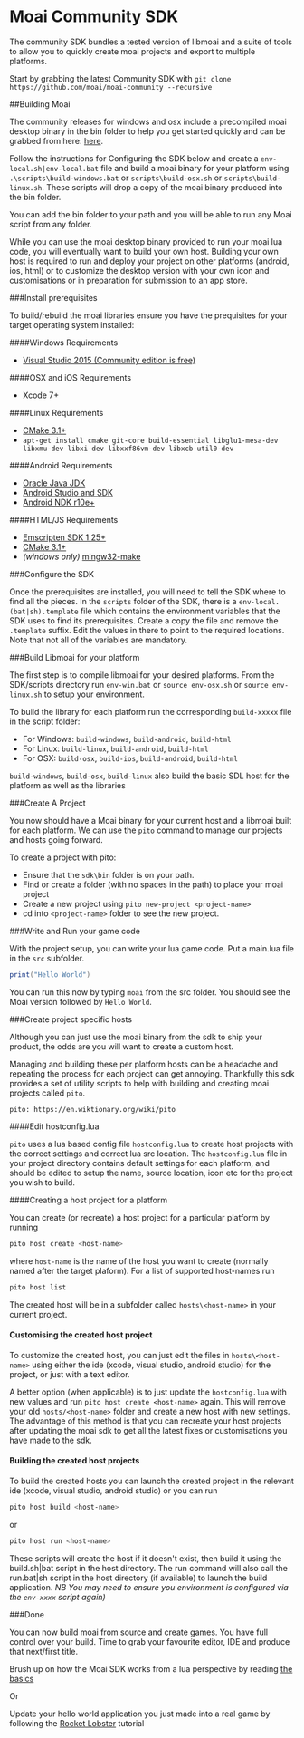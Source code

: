 # Moai Community SDK

The community SDK bundles a tested version of libmoai and a suite of tools to allow you to quickly create moai projects and export to multiple platforms.

Start by grabbing the latest Community SDK with `git clone https://github.com/moai/moai-community --recursive`

##Building Moai

The community releases for windows and osx include a precompiled moai desktop binary in the bin folder to help you get started quickly and can be grabbed from here: [here](https://github.com/moaiforge/moai-community/releases). 

Follow the instructions for Configuring the SDK below and create a `env-local.sh|env-local.bat` file and build a moai binary for your platform using `.\scripts\build-windows.bat` or `scripts\build-osx.sh` or `scripts\build-linux.sh`. These scripts will drop a copy of the moai binary produced into the bin folder.

You can add the bin folder to your path and you will be able to run any Moai script from any folder.

While you can use the moai desktop binary provided to run your moai lua code, you will eventually want to build your own host. Building your own host is required to run and deploy your project on other platforms (android, ios, html) or to customize the desktop version with your own icon and customisations or in preparation for submission to an app store.

###Install prerequisites 

To build/rebuild the moai libraries ensure you have the prequisites for your target operating system installed:

####Windows Requirements
* [Visual Studio 2015 (Community edition is free)](https://www.visualstudio.com/en-us/products/visual-studio-community-vs.aspx)

####OSX and iOS Requirements
* Xcode 7+

####Linux Requirements
* [CMake 3.1+](https://cmake.org/download)
* `apt-get install cmake git-core build-essential libglu1-mesa-dev libxmu-dev libxi-dev libxxf86vm-dev libxcb-util0-dev`

####Android Requirements
* [Oracle Java JDK](http://www.oracle.com/technetwork/java/javase/downloads/index.html)
* [Android Studio and SDK](http://developer.android.com/sdk/index.html)
* [Android NDK r10e+](http://developer.android.com/ndk/downloads/index.html)

####HTML/JS Requirements
* [Emscripten SDK 1.25+](http://kripken.github.io/emscripten-site/docs/getting_started/downloads.html) 
* [CMake 3.1+](https://cmake.org/download)
* _(windows only)_ [mingw32-make](http://tdm-gcc.tdragon.net/download)

###Configure the SDK

Once the prerequisites are installed, you will need to tell the SDK where to find all the pieces. 
In the `scripts` folder of the SDK, there is a `env-local.(bat|sh).template` file which contains the 
environment variables that the SDK uses to find its prerequisites. Create a copy the file and remove the `.template` suffix.
Edit the values in there to point to the required locations. Note that not all of the variables are mandatory.


###Build Libmoai for your platform

The first step is to compile libmoai for your desired platforms.
From the SDK/scripts directory run `env-win.bat` or `source env-osx.sh` or 
`source env-linux.sh` to setup your environment.

To build the library for each platform run the corresponding `build-xxxxx` file in the script folder:

* For Windows: `build-windows`, `build-android`, `build-html`
* For Linux: `build-linux`, `build-android`, `build-html`
* For OSX: `build-osx`, `build-ios`, `build-android`, `build-html`

`build-windows`, `build-osx`, `build-linux` also build the basic SDL host for the platform as well as the libraries

###Create A Project

You now should have a Moai binary for your current host and a libmoai built for each platform.
We can use the `pito` command to manage our projects and hosts going forward.

To create a project with pito:

* Ensure that the `sdk\bin` folder is on your path. 
* Find or create a folder (with no spaces in the path) to place your moai project
* Create a new project using `pito new-project <project-name>`
* cd into `<project-name>` folder to see the new project.

###Write and Run your game code

With the project setup, you can write your lua game code. Put a main.lua file in the `src` subfolder.
```lua
print("Hello World")
```

You can run this now by typing `moai` from the src folder. You should see the Moai version followed by `Hello World`.

###Create project specific hosts

Although you can just use the moai binary from the sdk to ship your product, the odds are you will want to create a custom host.

Managing and building these per platform hosts can be a headache and repeating the process for each project can get annoying. 
Thankfully this sdk provides a set of utility scripts to help with building and creating moai projects called `pito`.

    pito: https://en.wiktionary.org/wiki/pito


####Edit hostconfig.lua

`pito` uses a lua based config file `hostconfig.lua` to create host projects with the correct settings and correct lua src location.
The `hostconfig.lua` file in your project directory contains default settings for each platform, and should be edited to setup the name, source location, icon etc for the project you wish to build.


####Creating a host project for a platform

You can create (or recreate) a host project for a particular platform by running 

```bash
pito host create <host-name>
```

where `host-name` is the name of the host you want to create (normally named after the target plaform). For a list of supported host-names run 

```bash
pito host list
```

The created host will be in a subfolder called `hosts\<host-name>` in your current project. 


#### Customising the created host project

To customize the created host, you can just edit the files in `hosts\<host-name>` using either the ide (xcode, visual studio, android studio) for the project, or just with a text editor. 

A better option (when applicable) is to just update the `hostconfig.lua` with new values and run `pito host create <host-name>` again. 
This will remove your old `hosts/<host-name>` folder and create a new host with new settings. 
The advantage of this method is that you can recreate your host projects after updating the moai sdk to get all the latest fixes or customisations you have made to the sdk.


#### Building the created host projects

To build the created hosts you can launch the created project in the relevant ide (xcode, visual studio, android studio) or you can run 

```bash
pito host build <host-name>
```

or 

```bash
pito host run <host-name>
```

These scripts will create the host if it doesn't exist, then build it using the build.sh|bat script in the host directory. 
The run command will also call the run.bat|sh script in the host directory (if available) to launch the build application.
_NB You may need to ensure you environment is configured via the `env-xxxx` script again)_


###Done

You can now build moai from source and create games. You have full control over your build.
Time to grab your favourite editor, IDE and produce that next/first title.

Brush up on how the Moai SDK works from a lua perspective by reading [the basics](../basics/moai-sdk-basics-part-one.html) 

Or

Update your hello world application you just made into a real game by following 
the [Rocket Lobster](your-first-game-rocket-lobster.html) tutorial